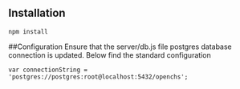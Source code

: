 

## Installation
```
npm install
```

##Configuration
Ensure that the server/db.js file postgres database connection is updated. Below find the standard configuration
```
var connectionString = 'postgres://postgres:root@localhost:5432/openchs';
```



